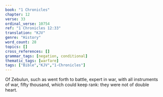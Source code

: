 ```yaml
---
book: "1 Chronicles"
chapter: 12
verse: 33
ordinal_verse: 10754
ref: "1 Chronicles 12:33"
translation: "KJV"
genre: "History"
word_count: 28
topics: []
cross_references: []
grammar_tags: [negation, conditional]
thematic_tags: [warfare]
tags: ["Bible","KJV","1-Chronicles"]
---
```

Of Zebulun, such as went forth to battle, expert in war, with all instruments of war, fifty thousand, which could keep rank: they were not of double heart.
